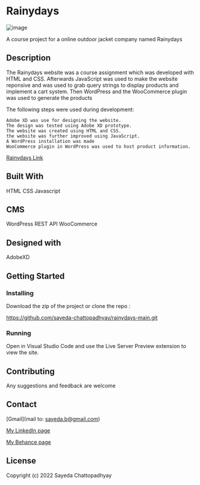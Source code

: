 # Rainydays

![image](https://user-images.githubusercontent.com/52622303/164316813-4b12d99f-aeb7-4069-85cf-e72b3a50ac99.png)

A course project for a online outdoor jacket company named Rainydays

## Description

The Rainydays website was a course assignment which was developed with HTML and CSS. Afterwards JavaScript was used to make the website reponsive and was used to grab query strings to display products and implement a cart system. Then WordPress and the WooCommerce plugin was used to generate the products

The following steps were used during development:

    Adobe XD was use for designing the website.
    The design was tested using Adobe XD prototype.
    The website was created using HTML and CSS.
    the website was further improved using JavaScript.
    A WordPress installation was made
    WooCommerce plugin in WordPress was used to host product information.

<a href="">Rainydays Link</a>

## Built With

HTML
CSS
Javascript

## CMS

WordPress REST API
WooCommerce

## Designed with

AdobeXD

## Getting Started

### Installing

Download the zip of the project or clone the repo :

https://github.com/sayeda-chattopadhyay/rainydays-main.git

### Running

Open in Visual Studio Code and use the Live Server Preview extension to view the site.

## Contributing

Any suggestions and feedback are welcome

## Contact

[Gmail](mail to: sayeda.b@gmail.com)

[My LinkedIn page](https://www.linkedin.com/in/sayeda-chattopadhyay-7b33ba156/)

[My Behance page](https://www.behance.net/gallery/111339401/UX-Portfolio)

## License

Copyright (c) 2022 Sayeda Chattopadhyay
